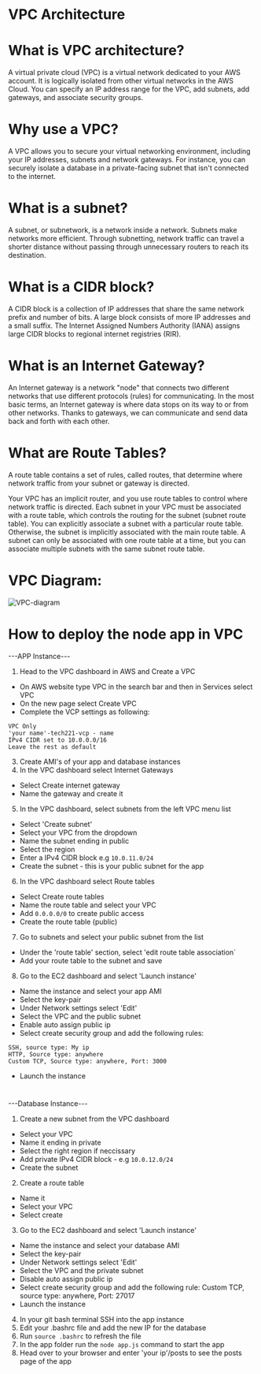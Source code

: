 # VPC Architecture
#
# What is VPC architecture?

A virtual private cloud (VPC) is a virtual network dedicated to your AWS account. It is logically isolated from other virtual networks in the AWS Cloud. You can specify an IP address range for the VPC, add subnets, add gateways, and associate security groups.

#
# Why use a VPC?

A VPC allows you to secure your virtual networking environment, including your IP addresses, subnets and network gateways. For instance, you can securely isolate a database in a private-facing subnet that isn't connected to the internet.

#
# What is a subnet?

A subnet, or subnetwork, is a network inside a network. Subnets make networks more efficient. Through subnetting, network traffic can travel a shorter distance without passing through unnecessary routers to reach its destination.

#
# What is a CIDR block?

A CIDR block is a collection of IP addresses that share the same network prefix and number of bits. A large block consists of more IP addresses and a small suffix. The Internet Assigned Numbers Authority (IANA) assigns large CIDR blocks to regional internet registries (RIR).

#
# What is an Internet Gateway?

An Internet gateway is a network "node" that connects two different networks that use different protocols (rules) for communicating. In the most basic terms, an Internet gateway is where data stops on its way to or from other networks. Thanks to gateways, we can communicate and send data back and forth with each other.

#
# What are Route Tables?

A route table contains a set of rules, called routes, that determine where network traffic from your subnet or gateway is directed.

Your VPC has an implicit router, and you use route tables to control where network traffic is directed. Each subnet in your VPC must be associated with a route table, which controls the routing for the subnet (subnet route table). You can explicitly associate a subnet with a particular route table. Otherwise, the subnet is implicitly associated with the main route table. A subnet can only be associated with one route table at a time, but you can associate multiple subnets with the same subnet route table.

#
# VPC Diagram:
![VPC-diagram](https://user-images.githubusercontent.com/129315605/234340160-9eea70cf-1f33-4b8a-844d-ed8c9b8f3d6b.png)
#
# How to deploy the node app in VPC

---APP Instance---

1. Head to the VPC dashboard in AWS and Create a VPC
- On AWS website type VPC in the search bar and then in Services select VPC
- On the new page select Create VPC
- Complete the VCP settings as following:
```
VPC Only
'your name'-tech221-vcp - name
IPv4 CIDR set to 10.0.0.0/16
Leave the rest as default
```
3. Create AMI's of your app and database instances
4. In the VPC dashboard select Internet Gateways
- Select Create internet gateway
- Name the gateway and create it
5. In the VPC dashboard, select subnets from the left VPC menu list
- Select 'Create subnet'
- Select your VPC from the dropdown
- Name the subnet ending in public
- Select the region
- Enter a IPv4 CIDR block e.g `10.0.11.0/24`
- Create the subnet - this is your public subnet for the app
6. In the VPC dashboard select Route tables
- Select Create route tables
- Name the route table and select your VPC
- Add `0.0.0.0/0` to create public access
- Create the route table (public)
7. Go to subnets and select your public subnet from the list
- Under the 'route table' section, select 'edit route table association`
- Add your route table to the subnet and save
8. Go to the EC2 dashboard and select 'Launch instance'
- Name the instance and select your app AMI
- Select the key-pair
- Under Network settings select 'Edit'
- Select the VPC and the public subnet
- Enable auto assign public ip
- Select create security group and add the following rules:
```
SSH, source type: My ip
HTTP, Source type: anywhere
Custom TCP, Source type: anywhere, Port: 3000
```
- Launch the instance
#
---Database Instance---

1. Create a new subnet from the VPC dashboard
- Select your VPC
- Name it ending in private
- Select the right region if neccissary
- Add private IPv4 CIDR block - e.g `10.0.12.0/24`
- Create the subnet
2. Create a route table
- Name it
- Select your VPC
- Select create
3. Go to the EC2 dashboard and select 'Launch instance'
- Name the instance and select your database AMI
- Select the key-pair
- Under Network settings select 'Edit'
- Select the VPC and the private subnet
- Disable auto assign public ip
- Select create security group and add the following rule:
Custom TCP, source type: anywhere, Port: 27017
- Launch the instance
4. In your git bash terminal SSH into the app instance
5. Edit your .bashrc file and add the new IP for the database
6. Run `source .bashrc` to refresh the file
7. In the app folder run the `node app.js` command to start the app
8. Head over to your browser and enter 'your ip'/posts to see the posts page of the app
